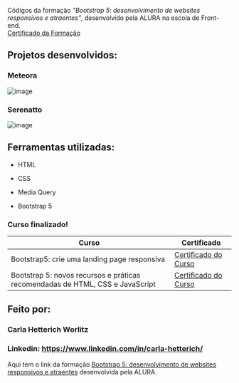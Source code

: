 Códigos da formação *"Bootstrap 5: desenvolvimento de websites responsivos e atraentes"*,  desenvolvido pela ALURA na escola de Front-end. 
<br>
[Certificado da Formação](https://cursos.alura.com.br/user/hetterichcarla/degree-bootstrap-5-websites-responsivos-atraentes-598260/certificate)
<br>

<h2> Projetos desenvolvidos: </h2>

<h3>Meteora</h3>

![image](https://github.com/cahetterich/bootstrap5/assets/148469247/8f0df449-e0b9-4da8-97be-1150d9e1e1bd)

<h3>Serenatto</h3>

![image](https://github.com/cahetterich/bootstrap5/assets/148469247/ead933f1-9b04-473f-b150-2d7b42b7ce89)


## Ferramentas utilizadas:

* HTML

* CSS

* Media Query

* Bootstrap 5


<h3>Curso finalizado!</h3>

| Curso | Certificado |
| ------ | ------ |
| Bootstrap5: crie uma landing page responsiva | [Certificado do Curso](https://cursos.alura.com.br/certificate/f4e5aa7b-cec1-41ae-a871-86327ed52689?lang) |
| Bootstrap 5: novos recursos e práticas recomendadas de HTML, CSS e JavaScript | [Certificado do Curso](https://cursos.alura.com.br/user/hetterichcarla/course/bootstrap-5-novos-recursos-praticas-html-css-javascript/certificate) |

## Feito por:

### Carla Hetterich Worlitz

### Linkedin: https://www.linkedin.com/in/carla-hetterich/

Aqui tem o link da formação [Bootstrap 5: desenvolvimento de websites responsivos e atraentes](https://cursos.alura.com.br/formacao-bootstrap-5-websites-responsivos-atraentes) desenvolvida pela ALURA.
